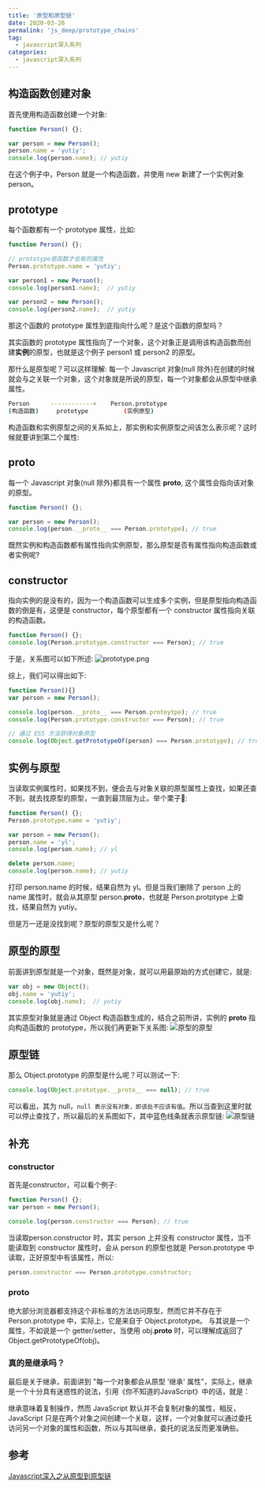 ```yaml
---
title: '原型和原型链'
date: 2020-03-26
permalink: 'js_deep/prototype_chains'
tag:
  - javascript深入系列
categories:
  - javascript深入系列
---
```


## 构造函数创建对象

首先使用构造函数创建一个对象:

```js
function Person() {};

var person = new Person();
person.name = 'yutiy';
console.log(person.name); // yutiy
```

在这个例子中，Person 就是一个构造函数，并使用 new 新建了一个实例对象 person。

## prototype

每个函数都有一个 prototype 属性，比如:

```js
function Person() {};

// prototype是函数才会有的属性
Person.prototype.name = 'yutiy';

var person1 = new Person();
console.log(person1.name);  // yutiy

var person2 = new Person();
console.log(person2.name);  // yutiy
```

那这个函数的 prototype 属性到底指向什么呢？是这个函数的原型吗？

其实函数的 prototype 属性指向了一个对象，这个对象正是调用该构造函数而创建**实例**的原型，也就是这个例子 person1 或 person2 的原型。

那什么是原型呢？可以这样理解: 每一个 Javascript 对象(null 除外)在创建的时候就会与之关联一个对象，这个对象就是所说的原型，每一个对象都会从原型中继承属性。

```bash
Person      ------------>    Person.prototype
(构造函数)     prototype          (实例原型)
```

构造函数和实例原型之间的关系如上，那实例和实例原型之间该怎么表示呢？这时候就要讲到第二个属性:

## __proto__

每一个 Javascript 对象(null 除外)都具有一个属性 __proto__, 这个属性会指向该对象的原型。

```js
function Person() {};

var person = new Person();
console.log(person.__proto__ === Person.prototype); // true
```

既然实例和构造函数都有属性指向实例原型，那么原型是否有属性指向构造函数或者实例呢?

## constructor

指向实例的是没有的，因为一个构造函数可以生成多个实例，但是原型指向构造函数的倒是有，这便是 constructor，每个原型都有一个 constructor 属性指向关联的构造函数。

```js
function Person() {};
console.log(Person.prototype.constructor === Person); // true
```

于是，关系图可以如下所述:
![prototype.png](./images/prototype1.png)

综上，我们可以得出如下:

```js
function Person(){}
var person = new Person();

console.log(person.__proto__ === Person.protoytpe); // true
console.log(Person.prototype.constructor === Person); // true

// 通过 ES5 方法获得对象原型
console.log(Object.getPrototypeOf(person) === Person.prototype); // true
```

## 实例与原型

当读取实例属性时，如果找不到，便会去与对象关联的原型属性上查找，如果还查不到，就去找原型的原型，一直到最顶层为止。举个栗子🌰:

```js
function Person() {};
Person.prototype.name = 'yutiy';

var person = new Person();
person.name = 'yl';
console.log(person.name); // yl

delete person.name;
console.log(person.name); // yutiy
```

打印 person.name 的时候，结果自然为 yl。但是当我们删除了 person 上的 name 属性时，就会从其原型 person.__proto__，也就是 Person.protptype 上查找，结果自然为 yutiy。

但是万一还是没找到呢？原型的原型又是什么呢？

## 原型的原型

前面讲到原型就是一个对象，既然是对象，就可以用最原始的方式创建它，就是:

```js
var obj = new Object();
obj.name = 'yutiy';
console.log(obj.name);  // yutiy
```

其实原型对象就是通过 Object 构造函数生成的，结合之前所讲，实例的 __proto__ 指向构造函数的 prototype，所以我们再更新下关系图:
![原型的原型](./images/prototype2.png)

## 原型链

那么 Object.prototype 的原型是什么呢？可以测试一下:

```js
console.log(Object.prototype.__proto__ === null); // true
```

可以看出，其为 null，`null 表示没有对象，即该处不应该有值`。所以当查到这里时就可以停止查找了，所以最后的关系图如下，其中蓝色线条就表示原型链:
![原型链](./images/prototype3.png)

## 补充

### constructor

首先是constructor，可以看个例子:

```js
function Person() {};
var person = new Person();

console.log(person.constructor === Person); // true
```

当读取person.constructor 时，其实 person 上并没有 constructor 属性，当不能读取到 constructor 属性时，会从 person 的原型也就是 Person.prototype 中读取，正好原型中有该属性，所以:

```js
person.constructor === Person.prototype.constructor;
```

### __proto__

绝大部分浏览器都支持这个非标准的方法访问原型，然而它并不存在于 Person.prototype 中，实际上，它是来自于 Object.prototype。
与其说是一个属性，不如说是一个 getter/setter，当使用 obj.__proto__ 时，可以理解成返回了 Object.getPrototypeOf(obj)。

### 真的是继承吗？

最后是关于继承，前面讲到 "每一个对象都会从原型 '继承' 属性"，实际上，继承是一个十分具有迷惑性的说法，引用《你不知道的JavaScript》中的话，就是：

继承意味着复制操作，然而 JavaScript 默认并不会复制对象的属性，相反，JavaScript 只是在两个对象之间创建一个关联，这样，一个对象就可以通过委托访问另一个对象的属性和函数，所以与其叫继承，委托的说法反而更准确些。

## 参考

[Javascript深入之从原型到原型链](https://github.com/mqyqingfeng/Blog/issues/2)
